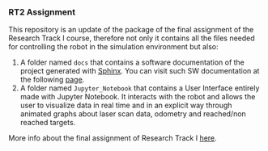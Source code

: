 ### RT2 Assignment
This repository is an update of the package of the final assignment of the Research Track I course, therefore not only it contains all the files needed for controlling the robot in the simulation environment but also:

 1. A folder named `docs` that contains a software documentation of the project generated with [Sphinx](https://www.sphinx-doc.org/en/master/). You can visit such SW documentation at the following [page](https://frapagano.github.io/RT2_Assignment/). 
 2. A folder named `Jupyter_Notebook` that contains  a User Interface entirely made with Jupyter Notebook. It interacts with the robot and allows the user to visualize data in real time and in an explicit way through animated graphs about laser scan data, odometry and reached/non reached targets. 
 
More info about the final assignment of Research Track I [here](https://github.com/FraPagano/Mobile-Robot-Simulator-Controllers-). 
